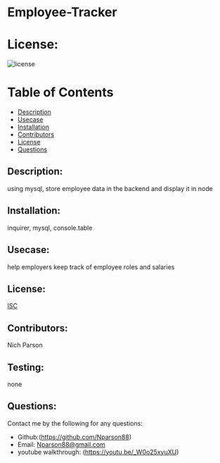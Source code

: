  # Employee-Tracker
# License: 
![license](https://img.shields.io/badge/License-[ISC](ISC.txt)-blue?style=for-the-badge&logo=appveyor.svg)
# Table of Contents 
* [Description](#description)
* [Usecase](#Usecase)
* [Installation](#installation)
* [Contributors](#contributors)
* [License](#license)
* [Questions](#questions)
    
## Description: 
using mysql, store employee data in the backend and display it in node
## Installation: 
inquirer, mysql, console.table
## Usecase: 
help employers keep track of employee roles and salaries
## License: 
[ISC](ISC.txt)
## Contributors: 
Nich Parson
## Testing: 
none
## Questions: 
Contact me by the following for any questions:
* Github:(https://github.com/Nparson88)
* Email: Nparson88@gmail.com 
* youtube walkthrough: (https://youtu.be/_W0o25xyuXU)
